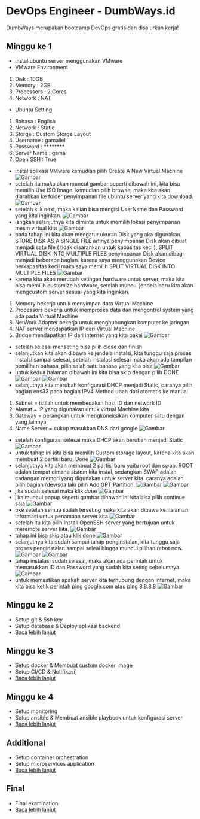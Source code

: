 # DevOps Engineer - DumbWays.id
DumbWays merupakan bootcamp DevOps gratis dan disalurkan kerja!

## Minggu ke 1
- instal ubuntu server menggunakan VMware  
- VMware Environment 
1. Disk : 10GB 
2. Memory : 2GB
3. Processors : 2 Cores
4. Network : NAT 
- Ubuntu Setting 
1. Bahasa : English
2. Network : Static
3. Storge : Custom Storge Layout
4. Username : gamaliel 
5. Password : ********
6. Server Name : gama
7. Open SSH : True
- instal aplikasi VMware kemudian pilih Create A New Virtual Machine
 ![Gambar](week-1/assets/Screenshot%20(212).png)
- setelah itu maka akan muncul gambar seperti dibawah ini, kita bisa memilih Use ISO Image. kemudian pilih browse, maka kita akan diarahkan ke folder penyimpanan file ubuntu server yang kita download. 
  ![Gambar](week-1/assets/Screenshot%20(214).png)
- setelah klik next, maka kalian bisa mengisi UserName dan Password yang kita inginkan. 
![Gambar](week-1/assets/Screenshot%20(215).png)
- langkah selanjutnya kita diminta untuk memilih lokasi penyimpanan mesin virtual kita
![Gambar](week-1/assets/Screenshot%20(216).png)
- pada tahap ini kita akan mengatur ukuran Disk yang aka digunakan. STORE DISK AS A SINGLE FILE artinya penyimpanan Disk akan dibuat menjadi satu file ( tidak disarankan untuk kapasitas kecil), SPLIT VIRTUAL DISK INTO MULTIPLE FILES penyimpanan Disk akan dibagi menjadi beberapa bagian. karena saya menggunakan Device berkapasitas kecil maka saya memilih SPLIT VIRTUAL DISK INTO MULTIPLE FILES
![Gambar](week-1/assets/Screenshot%20(217).png)
- karena kita akan merubah setingan hardware untuk server, maka kita bisa memilih customize hardware, setelah muncul jendela baru kita akan mengcustom server sesuai yang kita inginkan. 
1. Memory bekerja untuk menyimpan data Virtual Machine
2. Processors bekerja untuk memproses data dan mengontrol system yang ada pada Virtual Machine
3. NetWork Adapter bekerja untuk menghubungkan komputer ke jaringan
4. NAT server mendapatkan IP dari Virtual Machine
5. Bridge mendapatkan IP dari internet yang kita pakai
![Gambar](week-1/assets/Screenshot%20(243).png)
- setelah selesai menseting bisa pilih close dan finish
- selanjutkan kita akan dibawa ke jendela instalsi, kita tunggu saja proses instalsi sampai selesai, setelah instalasi selesai maka akan ada tampilan pemilihan bahasa, pilih salah satu bahasa yang kita bisa 
![Gambar](week-1/assets/Screenshot%20(249).png)
- untuk kedua halaman dibawah ini kita bisa skip dengan pilih DONE
![Gambar](week-1/assets/Screenshot%20(250).png)
![Gambar](week-1/assets/Screenshot%20(251).png)
- selanjutnya kita merubah konfigurasi DHCP menjadi Static, caranya pilih bagian ens33 pada bagian IPV4 Method ubah dari otomatis ke manual
1. Subnet = istilah untuk membedakan host ID dan network ID
2. Alamat = IP yang digunakan untuk virtual Machine kita
3. Gateway = perangkan untuk mengkoneksikan komputer satu dengan yang lainnya
4. Name Server = cukup masukkan DNS dari google 
![Gambar](week-1/assets/Screenshot%20(252).png)
- setelah konfigurasi selesai maka DHCP akan berubah menjadi Static
![Gambar](week-1/assets/Screenshot%20(253).png)
- untuk tahap ini kita bisa memilih Custom storage layout, karena kita akan membuat 2 partisi baru, Done 
![Gambar](week-1/assets/Screenshot%20(254).png)
- selanjutnya kita akan membuat 2 partisi baru yaitu root dan swap. ROOT adalah tempat dimana sistem kita instal, sedangkan SWAP adalah cadangan memori yang digunakan untuk server kita. 
caranya adalah pilih bagian /dev/sda lalu pilih Add GPT Partition. 
![Gambar](week-1/assets/Screenshot%20(255).png)
![Gambar](week-1/assets/Screenshot%20(256).png)
- jika sudah selesai maka klik done 
![Gambar](week-1/assets/Screenshot%20(257).png)
- jika muncul popup seperti gambar dibawah ini kita bisa pilih continue saja 
![Gambar](week-1/assets/Screenshot%20(258).png)
- oke setelah semua sudah terseting maka kita akan dibawa ke halaman informasi untuk penamaan server kita 
![Gambar](week-1/assets/Screenshot%20(259).png)
- setelah itu kita pilih Install OpenSSH server yang bertujuan untuk meremote server kita.
![Gambar](week-1/assets/Screenshot%20(262).png)
- tahap ini bisa skip atau klik done
![Gambar](week-1/assets/Screenshot%20(263).png)
- selanjutnya kita sudah sampai tahap penginstalan, kita tunggu saja proses penginstalan sampai seleai hingga muncul pilihan rebot now.
![Gambar](week-1/assets/Screenshot%20(264).png)
![Gambar](week-1/assets/Screenshot%20(265).png)
- tahap instalasi sudah selesai, maka akan ada perintah untuk memasukkan ID dan Password yang sudah kita seting sebelumnya.
![Gambar](week-1/assets/Screenshot%20(267).png)
- untuk memastikan apakah server kita terhubung dengan internet, maka kita bisa ketik perintah ping google.com atau ping 8.8.8.8
![Gambar](week-1/assets/Screenshot%20(268).png)


## Minggu ke 2
- Setup git & Ssh key
- Setup database & Deploy aplikasi backend
- [Baca lebih lanjut](week-2/README.md)

## Minggu ke 3
- Setup docker & Membuat custom docker image
- Setup CI/CD & Notifikasi]
- [Baca lebih lanjut](week-3/README.md)

## Minggu ke 4
- Setup monitoring
- Setup ansible & Membuat ansible playbook untuk konfigurasi server
- [Baca lebih lanjut](week-4/README.md)

## Additional
- Setup container orchestration
- Setup microservices application
- [Baca lebih lanjut](week-1/README.md)

## Final
- Final examination
- [Baca lebih lanjut](final/README.md)